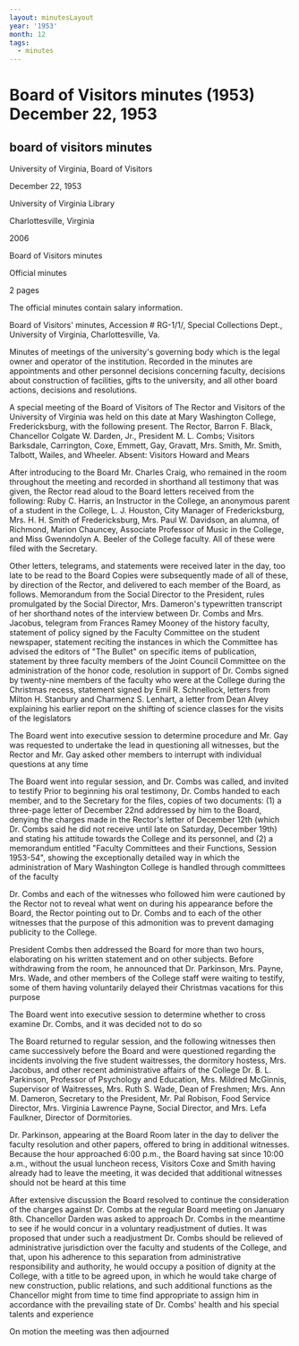 ```yaml
---
layout: minutesLayout
year: '1953'
month: 12
tags:
  - minutes
---
```

Board of Visitors minutes (1953) December 22, 1953
==================================================

board of visitors minutes
-------------------------

University of Virginia, Board of Visitors

December 22, 1953

University of Virginia Library

Charlottesville, Virginia

2006

Board of Visitors minutes

Official minutes

2 pages

The official minutes contain salary information.

Board of Visitors' minutes, Accession # RG-1/1/, Special Collections Dept., University of Virginia, Charlottesville, Va.

Minutes of meetings of the university's governing body which is the legal owner and operator of the institution. Recorded in the minutes are appointments and other personnel decisions concerning faculty, decisions about construction of facilities, gifts to the university, and all other board actions, decisions and resolutions.

A special meeting of the Board of Visitors of The Rector and Visitors of the University of Virginia was held on this date at Mary Washington College, Fredericksburg, with the following present. The Rector, Barron F. Black, Chancellor Colgate W. Darden, Jr., President M. L. Combs; Visitors Barksdale, Carrington, Coxe, Emmett, Gay, Gravatt, Mrs. Smith, Mr. Smith, Talbott, Wailes, and Wheeler. Absent: Visitors Howard and Mears

After introducing to the Board Mr. Charles Craig, who remained in the room throughout the meeting and recorded in shorthand all testimony that was given, the Rector read aloud to the Board letters received from the following: Ruby C. Harris, an Instructor in the College, an anonymous parent of a student in the College, L. J. Houston, City Manager of Fredericksburg, Mrs. H. H. Smith of Fredericksburg, Mrs. Paul W. Davidson, an alumna, of Richmond, Marion Chauncey, Associate Professor of Music in the College, and Miss Gwenndolyn A. Beeler of the College faculty. All of these were filed with the Secretary.

Other letters, telegrams, and statements were received later in the day, too late to be read to the Board Copies were subsequently made of all of these, by direction of the Rector, and delivered to each member of the Board, as follows. Memorandum from the Social Director to the President, rules promulgated by the Social Director, Mrs. Dameron's typewritten transcript of her shorthand notes of the interview between Dr. Combs and Mrs. Jacobus, telegram from Frances Ramey Mooney of the history faculty, statement of policy signed by the Faculty Committee on the student newspaper, statement reciting the instances in which the Committee has advised the editors of "The Bullet" on specific items of publication, statement by three faculty members of the Joint Council Committee on the administration of the honor code, resolution in support of Dr. Combs signed by twenty-nine members of the faculty who were at the College during the Christmas recess, statement signed by Emil R. Schnellock, letters from Milton H. Stanbury and Charmenz S. Lenhart, a letter from Dean Alvey explaining his earlier report on the shifting of science classes for the visits of the legislators

The Board went into executive session to determine procedure and Mr. Gay was requested to undertake the lead in questioning all witnesses, but the Rector and Mr. Gay asked other members to interrupt with individual questions at any time

The Board went into regular session, and Dr. Combs was called, and invited to testify Prior to beginning his oral testimony, Dr. Combs handed to each member, and to the Secretary for the files, copies of two documents: (1) a three-page letter of December 22nd addressed by him to the Board, denying the charges made in the Rector's letter of December 12th (which Dr. Combs said he did not receive until late on Saturday, December 19th) and stating his attitude towards the College and its personnel, and (2) a memorandum entitled "Faculty Committees and their Functions, Session 1953-54", showing the exceptionally detailed way in which the administration of Mary Washington College is handled through committees of the faculty

Dr. Combs and each of the witnesses who followed him were cautioned by the Rector not to reveal what went on during his appearance before the Board, the Rector pointing out to Dr. Combs and to each of the other witnesses that the purpose of this admonition was to prevent damaging publicity to the College.

President Combs then addressed the Board for more than two hours, elaborating on his written statement and on other subjects. Before withdrawing from the room, he announced that Dr. Parkinson, Mrs. Payne, Mrs. Wade, and other members of the College staff were waiting to testify, some of them having voluntarily delayed their Christmas vacations for this purpose

The Board went into executive session to determine whether to cross examine Dr. Combs, and it was decided not to do so

The Board returned to regular session, and the following witnesses then came successively before the Board and were questioned regarding the incidents involving the five student waitresses, the dormitory hostess, Mrs. Jacobus, and other recent administrative affairs of the College Dr. B. L. Parkinson, Professor of Psychology and Education, Mrs. Mildred McGinnis, Supervisor of Waitresses, Mrs. Ruth S. Wade, Dean of Freshmen; Mrs. Ann M. Dameron, Secretary to the President, Mr. Pal Robison, Food Service Director, Mrs. Virginia Lawrence Payne, Social Director, and Mrs. Lefa Faulkner, Director of Dormitories.

Dr. Parkinson, appearing at the Board Room later in the day to deliver the faculty resolution and other papers, offered to bring in additional witnesses. Because the hour approached 6:00 p.m., the Board having sat since 10:00 a.m., without the usual luncheon recess, Visitors Coxe and Smith having already had to leave the meeting, it was decided that additional witnesses should not be heard at this time

After extensive discussion the Board resolved to continue the consideration of the charges against Dr. Combs at the regular Board meeting on January 8th. Chancellor Darden was asked to approach Dr. Combs in the meantime to see if he would concur in a voluntary readjustment of duties. It was proposed that under such a readjustment Dr. Combs should be relieved of administrative jurisdiction over the faculty and students of the College, and that, upon his adherence to this separation from administrative responsibility and authority, he would occupy a position of dignity at the College, with a title to be agreed upon, in which he would take charge of new construction, public relations, and such additional functions as the Chancellor might from time to time find appropriate to assign him in accordance with the prevailing state of Dr. Combs' health and his special talents and experience

On motion the meeting was then adjourned
